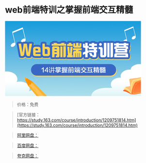 # web前端特训之掌握前端交互精髓

![img](../../../assets/study163/free/46e8eea67fb244af9d6a2bd02766f814.jpg)

> 价格：免费

> [官方链接：https://study.163.com/course/introduction/1209751814.htm](https://study.163.com/course/introduction/1209751814.htm)

> [阿里网盘：]()

> [百度网盘：]()

> [夸克网盘：]()
